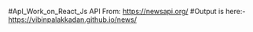 #ApI_Work_on_React_Js
API From: https://newsapi.org/
#Output is here:- https://vibinpalakkadan.github.io/news/
